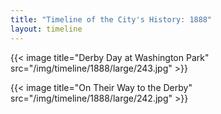 ```yaml
---
title: "Timeline of the City's History: 1888"
layout: timeline
---
```


{{< image title="Derby Day at Washington Park" src="/img/timeline/1888/large/243.jpg" >}}

{{< image title="On Their Way to the Derby" src="/img/timeline/1888/large/242.jpg" >}}
